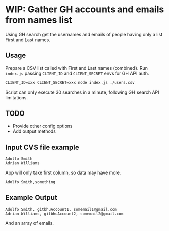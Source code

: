 # WIP: Gather GH accounts and emails from names list

Using GH search get the usernames and emails of people having only a list First and Last names.

## Usage

Prepare a CSV list called with First and Last names (combined). Run `index.js` passing `CLIENT_ID` and `CLIENT_SECRET` envs for GH API auth.

```
CLIENT_ID=xxx CLIENT_SECRET=xxx node index.js ./users.csv
```

Script can only execute 30 searches in a minute, following GH search API limitations.

## TODO

* Provide other config options
* Add output methods

## Input CVS file example

```
Adolfo Smith
Adrian Williams
```

App will only take first column, so data may have more.

```
Adolfo Smith,something
```

## Example Output

```
Adolfo Smith, gitbhuAccount1, somemail1@gmail.com
Adrian Williams, gitbhuAccount2, somemail2@gmail.com
```

And an array of emails.
